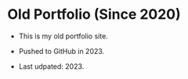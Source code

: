 # Old Portfolio (Since 2020)

- This is my old portfolio site.

- Pushed to GitHub in 2023.

- Last udpated: 2023.
